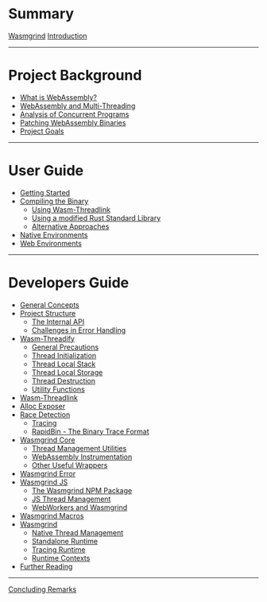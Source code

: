 # Summary

[Wasmgrind](./wasmgrind.md)
[Introduction](./introduction.md)

---

# Project Background

- [What is WebAssembly?]()
- [WebAssembly and Multi-Threading]()
- [Analysis of Concurrent Programs]()
- [Patching WebAssembly Binaries]()
- [Project Goals]()

---

# User Guide

- [Getting Started](./user_guide/getting_started.md)
- [Compiling the Binary](./user_guide/compiling_the_binary.md)
    - [Using Wasm-Threadlink](./user_guide/compiling_the_binary/using_wasm_threadlink.md)
    - [Using a modified Rust Standard Library]()
    - [Alternative Approaches]()
- [Native Environments](./user_guide/native_environments.md)
- [Web Environments](./user_guide/web_environments.md)

---

# Developers Guide

- [General Concepts](./developers_guide/general_concepts.md)
- [Project Structure](./developers_guide/project_structure.md)
    - [The Internal API](./developers_guide/project_structure/the_internal_api.md)
    - [Challenges in Error Handling](./developers_guide/project_structure/error_handling.md)
- [Wasm-Threadify](./developers_guide/wasm_threadify.md)
    - [General Precautions](./developers_guide/wasm_threadify/general_precautions.md)
    - [Thread Initialization](./developers_guide/wasm_threadify/thread_initialization.md)
    - [Thread Local Stack](./developers_guide/wasm_threadify/thread_local_stack.md)
    - [Thread Local Storage](./developers_guide/wasm_threadify/thread_local_storage.md)
    - [Thread Destruction](./developers_guide/wasm_threadify/thread_destruction.md)
    - [Utility Functions](./developers_guide/wasm_threadify/utility_functions.md)
- [Wasm-Threadlink](./developers_guide/wasm_threadlink.md)
- [Alloc Exposer](./developers_guide/alloc_exposer.md)
- [Race Detection](./developers_guide/race_detection.md)
    - [Tracing](./developers_guide/race_detection/tracing.md)
    - [RapidBin - The Binary Trace Format](./developers_guide/race_detection/rapid_bin.md)
- [Wasmgrind Core](./developers_guide/wasmgrind_core.md)
    - [Thread Management Utilities](./developers_guide/wasmgrind_core/thread_management.md)
    - [WebAssembly Instrumentation](./developers_guide/wasmgrind_core/wasm_instrumentation.md)
    - [Other Useful Wrappers](./developers_guide/wasmgrind_core/other_wrappers.md)
- [Wasmgrind Error](./developers_guide/wasmgrind_error.md)
- [Wasmgrind JS](./developers_guide/wasmgrind_js.md)
    - [The Wasmgrind NPM Package](./developers_guide/wasmgrind_js/npm_package.md)
    - [JS Thread Management](./developers_guide/wasmgrind_js/js_tmgmt.md)
    - [WebWorkers and Wasmgrind](./developers_guide/wasmgrind_js/wgrind_web_workers.md)
- [Wasmgrind Macros](./developers_guide/wasmgrind_macros.md)
- [Wasmgrind](./developers_guide/wasmgrind.md)
    - [Native Thread Management](./developers_guide/wasmgrind/native_tmgmt.md)
    - [Standalone Runtime](./developers_guide/wasmgrind/standalone_runtime.md)
    - [Tracing Runtime](./developers_guide/wasmgrind/tracing_runtime.md)
    - [Runtime Contexts](./developers_guide/wasmgrind/runtime_contexts.md)
- [Further Reading](./developers_guide/further_reading.md)

---

[Concluding Remarks]()